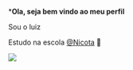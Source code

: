***Ola, seja bem vindo ao meu perfil**

Sou o luiz

Estudo na escola [@Nicota](https://www.instagram.com/escola.donanicota/) 🖤

![](https://media.tenor.com/LMSugWbwoTkAAAAi/dancing-dean-winchester.gif)
